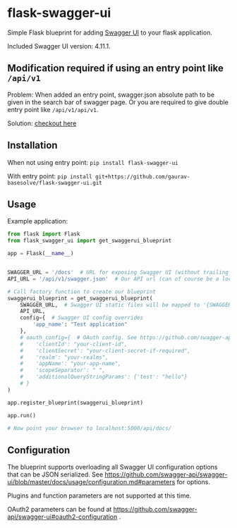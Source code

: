 # flask-swagger-ui

Simple Flask blueprint for adding [Swagger UI](https://github.com/swagger-api/swagger-ui) to your flask application.

Included Swagger UI version: 4.11.1.

## Modification required if using an entry point like ```/api/v1```
Problem: When added an entry point, swagger.json absolute path to be given in the search bar of swagger page. Or you are required to give double entry point like ```/api/v1/api/v1```.

Solution: [checkout here](https://github.com/gaurav-basesolve/flask-swagger-ui/blob/2a3049e86a65a90f9beb6efe7c5814d06a21fdab/flask_swagger_ui/flask_swagger_ui.py#L31)

## Installation

When not using entry point: `pip install flask-swagger-ui`

With entry point: `pip install git+https://github.com/gaurav-basesolve/flask-swagger-ui.git`

## Usage

Example application:

```python
from flask import Flask
from flask_swagger_ui import get_swaggerui_blueprint

app = Flask(__name__)


SWAGGER_URL = '/docs'  # URL for exposing Swagger UI (without trailing '/')
API_URL = '/api/v1/swagger.json'  # Our API url (can of course be a local resource)

# Call factory function to create our blueprint
swaggerui_blueprint = get_swaggerui_blueprint(
    SWAGGER_URL,  # Swagger UI static files will be mapped to '{SWAGGER_URL}/dist/'
    API_URL,
    config={  # Swagger UI config overrides
        'app_name': "Test application"
    },
    # oauth_config={  # OAuth config. See https://github.com/swagger-api/swagger-ui#oauth2-configuration .
    #    'clientId': "your-client-id",
    #    'clientSecret': "your-client-secret-if-required",
    #    'realm': "your-realms",
    #    'appName': "your-app-name",
    #    'scopeSeparator': " ",
    #    'additionalQueryStringParams': {'test': "hello"}
    # }
)

app.register_blueprint(swaggerui_blueprint)

app.run()

# Now point your browser to localhost:5000/api/docs/

```

## Configuration

The blueprint supports overloading all Swagger UI configuration options that can be JSON serialized.
See https://github.com/swagger-api/swagger-ui/blob/master/docs/usage/configuration.md#parameters for options.

Plugins and function parameters are not supported at this time.

OAuth2 parameters can be found at https://github.com/swagger-api/swagger-ui#oauth2-configuration .
